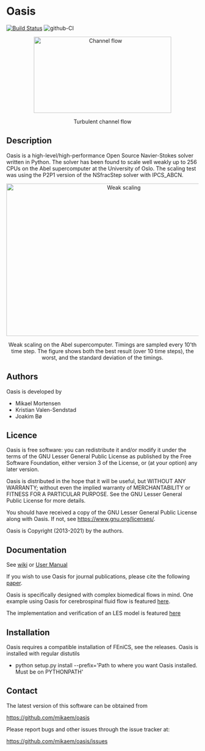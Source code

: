Oasis
=====
[![Build Status](https://travis-ci.org/mikaem/Oasis.svg?branch=master)](https://travis-ci.org/mikaem/Oasis)
![github-CI](https://github.com/mikaem/Oasis/workflows/github-CI/badge.svg)

<p align="center">
    <img src="https://rawgit.com/mikaem/oasis/master/figs/channel3D.gif" width="360" height="200" alt="Channel flow"/>
</p>
<p align="center">
    Turbulent channel flow
</p>

Description
-----------

Oasis is a high-level/high-performance Open Source Navier-Stokes solver written in Python. The solver has been found to scale well weakly up to 256 CPUs on the Abel supercomputer at the University of Oslo. The scaling test was using the P2P1 version of the NSfracStep solver with IPCS_ABCN.
<p align="center">
    <img src="https://rawgit.com/mikaem/oasis/master/figs/oasis_weak_scaling_loglog_1M.png" width="600" height="400" alt="Weak scaling"/>
</p>
<p align="center">
    Weak scaling on the Abel supercomputer. Timings are sampled every 10'th time step. The figure shows both the best result (over 10 time steps), the worst, and the standard deviation of the timings.
</p>


Authors
-------

Oasis is developed by

  * Mikael Mortensen
  * Kristian Valen-Sendstad
  * Joakim Bø

Licence
-------

Oasis is free software: you can redistribute it and/or modify it under the terms of the GNU Lesser General Public License as published by the Free Software Foundation, either version 3 of the License, or (at your option) any later version.

Oasis is distributed in the hope that it will be useful, but WITHOUT ANY WARRANTY; without even the implied warranty of MERCHANTABILITY or FITNESS FOR A PARTICULAR PURPOSE. See the GNU Lesser General Public License for more details.

You should have received a copy of the GNU Lesser General Public License along with Oasis. If not, see https://www.gnu.org/licenses/.

Oasis is Copyright (2013-2021) by the authors.

Documentation
-------------

See [wiki](https://github.com/mikaem/oasis/wiki) or [User Manual](https://github.com/mikaem/Oasis/tree/master/doc/usermanual.pdf)

If you wish to use Oasis for journal publications, please cite the following [paper](http://www.sciencedirect.com/science/article/pii/S0010465514003786).

Oasis is specifically designed with complex biomedical flows in mind. One example using Oasis for cerebrospinal fluid flow is featured [here](https://fenicsproject.org/featured/2015/csf-lpt.html).

The implementation and verification of an LES model is featured [here](https://www.researchgate.net/publication/294088673_IMPLEMENTATION_VERIFICATION_AND_VALIDATION_OF_LARGE_EDDY_SIMULATION_MODELS_IN_OASIS)

Installation
------------

Oasis requires a compatible installation of FEniCS, see the releases. 
Oasis is installed with regular distutils

  * python setup.py install --prefix='Path to where you want Oasis installed. Must be on PYTHONPATH'

Contact
-------

The latest version of this software can be obtained from

  https://github.com/mikaem/oasis

Please report bugs and other issues through the issue tracker at:

  https://github.com/mikaem/oasis/issues

